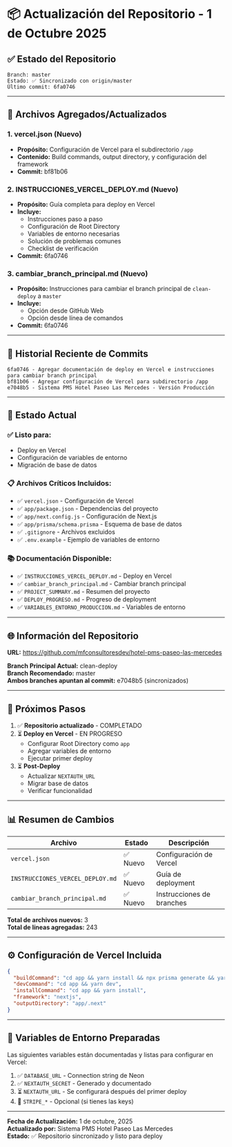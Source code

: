 
# 📦 Actualización del Repositorio - 1 de Octubre 2025

## ✅ Estado del Repositorio

```
Branch: master
Estado: ✅ Sincronizado con origin/master
Último commit: 6fa0746
```

---

## 📝 Archivos Agregados/Actualizados

### **1. vercel.json** (Nuevo)
- **Propósito:** Configuración de Vercel para el subdirectorio `/app`
- **Contenido:** Build commands, output directory, y configuración del framework
- **Commit:** bf81b06

### **2. INSTRUCCIONES_VERCEL_DEPLOY.md** (Nuevo)
- **Propósito:** Guía completa para deploy en Vercel
- **Incluye:**
  - Instrucciones paso a paso
  - Configuración de Root Directory
  - Variables de entorno necesarias
  - Solución de problemas comunes
  - Checklist de verificación
- **Commit:** 6fa0746

### **3. cambiar_branch_principal.md** (Nuevo)
- **Propósito:** Instrucciones para cambiar el branch principal de `clean-deploy` a `master`
- **Incluye:**
  - Opción desde GitHub Web
  - Opción desde línea de comandos
- **Commit:** 6fa0746

---

## 🔄 Historial Reciente de Commits

```
6fa0746 - Agregar documentación de deploy en Vercel e instrucciones para cambiar branch principal
bf81b06 - Agregar configuración de Vercel para subdirectorio /app
e7048b5 - Sistema PMS Hotel Paseo Las Mercedes - Versión Producción
```

---

## 🎯 Estado Actual

### **✅ Listo para:**
- Deploy en Vercel
- Configuración de variables de entorno
- Migración de base de datos

### **📋 Archivos Críticos Incluidos:**
- ✅ `vercel.json` - Configuración de Vercel
- ✅ `app/package.json` - Dependencias del proyecto
- ✅ `app/next.config.js` - Configuración de Next.js
- ✅ `app/prisma/schema.prisma` - Esquema de base de datos
- ✅ `.gitignore` - Archivos excluidos
- ✅ `.env.example` - Ejemplo de variables de entorno

### **📚 Documentación Disponible:**
- ✅ `INSTRUCCIONES_VERCEL_DEPLOY.md` - Deploy en Vercel
- ✅ `cambiar_branch_principal.md` - Cambiar branch principal
- ✅ `PROJECT_SUMMARY.md` - Resumen del proyecto
- ✅ `DEPLOY_PROGRESO.md` - Progreso de deployment
- ✅ `VARIABLES_ENTORNO_PRODUCCION.md` - Variables de entorno

---

## 🌐 Información del Repositorio

**URL:** https://github.com/mfconsultoresdev/hotel-pms-paseo-las-mercedes

**Branch Principal Actual:** clean-deploy  
**Branch Recomendado:** master  
**Ambos branches apuntan al commit:** e7048b5 (sincronizados)

---

## 🚀 Próximos Pasos

1. ✅ **Repositorio actualizado** - COMPLETADO
2. ⏳ **Deploy en Vercel** - EN PROGRESO
   - Configurar Root Directory como `app`
   - Agregar variables de entorno
   - Ejecutar primer deploy
3. ⏳ **Post-Deploy**
   - Actualizar `NEXTAUTH_URL`
   - Migrar base de datos
   - Verificar funcionalidad

---

## 📊 Resumen de Cambios

| Archivo | Estado | Descripción |
|---------|--------|-------------|
| `vercel.json` | ✅ Nuevo | Configuración de Vercel |
| `INSTRUCCIONES_VERCEL_DEPLOY.md` | ✅ Nuevo | Guía de deployment |
| `cambiar_branch_principal.md` | ✅ Nuevo | Instrucciones de branches |

**Total de archivos nuevos:** 3  
**Total de líneas agregadas:** 243

---

## ⚙️ Configuración de Vercel Incluida

```json
{
  "buildCommand": "cd app && yarn install && npx prisma generate && yarn build",
  "devCommand": "cd app && yarn dev",
  "installCommand": "cd app && yarn install",
  "framework": "nextjs",
  "outputDirectory": "app/.next"
}
```

---

## 🔐 Variables de Entorno Preparadas

Las siguientes variables están documentadas y listas para configurar en Vercel:

1. ✅ `DATABASE_URL` - Connection string de Neon
2. ✅ `NEXTAUTH_SECRET` - Generado y documentado
3. ⏳ `NEXTAUTH_URL` - Se configurará después del primer deploy
4. 📝 `STRIPE_*` - Opcional (si tienes las keys)

---

**Fecha de Actualización:** 1 de octubre, 2025  
**Actualizado por:** Sistema PMS Hotel Paseo Las Mercedes  
**Estado:** ✅ Repositorio sincronizado y listo para deploy
